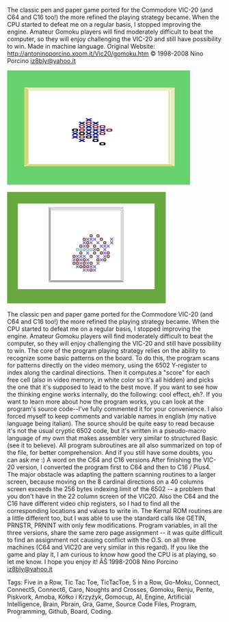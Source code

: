 The classic pen and paper game ported for the Commodore VIC-20 (and C64 and C16 too!) the more refined the playing strategy became. When the CPU started to defeat me on a regular basis, I stopped improving the engine. Amateur Gomoku players will find moderately difficult to beat the computer, so they will enjoy challenging the VIC-20 and still have possibility to win. Made in machine language. 
Original Website: http://antoninoporcino.xoom.it/Vic20/gomoku.htm
© 1998-2008 Nino Porcino iz8bly@yahoo.it

![Tags: Five in a Row, Tic Tac Toe, TicTacToe, 5 in a Row, Go-Moku, Connect, Connect5, Connect6, Caro, Noughts and Crosses, Gomoku, Renju, Pente, Piskvork, Amoba, Kółko i Krzyżyk, Gomocup, AI, Engine, Artificial Intelligence, Brain, Pbrain, Gra, Game, Source Code Files, Program, Programming, Github, Board, Coding.](gomoku_vic20.gif "Tags: Five in a Row, Tic Tac Toe, TicTacToe, 5 in a Row, Go-Moku, Connect, Connect5, Connect6, Caro, Noughts and Crosses, Gomoku, Renju, Pente, Piskvork, Amoba, Kółko i Krzyżyk, Gomocup, AI, Engine, Artificial Intelligence, Brain, Pbrain, Gra, Game, Source Code Files, Program, Programming, Github, Board, Coding.")

![Tags: Five in a Row, Tic Tac Toe, TicTacToe, 5 in a Row, Go-Moku, Connect, Connect5, Connect6, Caro, Noughts and Crosses, Gomoku, Renju, Pente, Piskvork, Amoba, Kółko i Krzyżyk, Gomocup, AI, Engine, Artificial Intelligence, Brain, Pbrain, Gra, Game, Source Code Files, Program, Programming, Github, Board, Coding.](gomoku_c64.gif "Tags: Five in a Row, Tic Tac Toe, TicTacToe, 5 in a Row, Go-Moku, Connect, Connect5, Connect6, Caro, Noughts and Crosses, Gomoku, Renju, Pente, Piskvork, Amoba, Kółko i Krzyżyk, Gomocup, AI, Engine, Artificial Intelligence, Brain, Pbrain, Gra, Game, Source Code Files, Program, Programming, Github, Board, Coding.")

The classic pen and paper game ported for the Commodore VIC-20 (and C64 and C16 too!) the more refined the playing strategy became. When the CPU started to defeat me on a regular basis, I stopped improving the engine. Amateur Gomoku players will find moderately difficult to beat the computer, so they will enjoy challenging the VIC-20 and still have possibility to win. The core of the program playing strategy relies on the ability to recognize some basic patterns on the board. To do this, the program scans for patterns directly on the video memory, using the 6502 Y-register to index along the cardinal directions. Then it computes a "score" for each free cell (also in video memory, in white color so it's all hidden) and picks the one that it's supposed to lead to the best move. If you want to see how the thinking engine works internally, do the following: cool effect, eh?. If you want to learn more about how the program works, you can look at the program's source code--I've fully commented it for your convenience. I also forced myself to keep comments and variable names in english (my native language being italian). The source should be quite easy to read because it's not the usual cryptic 6502 code, but it's written in a pseudo-macro language of my own that makes assembler very similar to structured Basic (see it to believe). All program subroutines are all also summarized on top of the file, for better comprehension. And if you still have some doubts, you can ask me :) A word on the C64 and C16 versions After finishing the VIC-20 version, I converted the program first to C64 and then to C16 / Plus4. The major obstacle was adapting the pattern scanning routines to a larger screen, because moving on the 8 cardinal directions on a 40 columns screen exceeds the 256 bytes indexing limit of the 6502 -- a problem that you don't have in the 22 column screen of the VIC20. Also the C64 and the C16 have different video chip registers, so I had to find all the corresponding locations and values to write in. The Kernal ROM routines are a little different too, but I was able to use the standard calls like GETIN, PRNSTR, PRNINT with only few modifications. Program variables, in all the three versions, share the same zero page assignment -- it was quite difficult to find an assignment not causing conflict with the O.S. on all three machines (C64 and VIC20 are very similar in this regard). If you like the game and play it, I am curious to know how good the CPU is at playing, so let me know. I hope you enjoy it! ÂŠ 1998-2008 Nino Porcino iz8bly@yahoo.it

Tags: Five in a Row, Tic Tac Toe, TicTacToe, 5 in a Row, Go-Moku, Connect, Connect5, Connect6, Caro, Noughts and Crosses, Gomoku, Renju, Pente, Piskvork, Amoba, Kółko i Krzyżyk, Gomocup, AI, Engine, Artificial Intelligence, Brain, Pbrain, Gra, Game, Source Code Files, Program, Programming, Github, Board, Coding.
